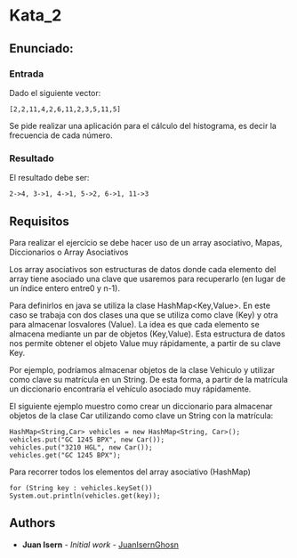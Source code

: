 # Kata_2

## Enunciado:

### Entrada
Dado el siguiente vector:
```
[2,2,11,4,2,6,11,2,3,5,11,5]
```
Se pide realizar una aplicación para el cálculo del histograma, es decir la frecuencia de cada número.

### Resultado
El resultado debe ser:
```
2->4, 3->1, 4->1, 5->2, 6->1, 11->3
```

## Requisitos
Para realizar el ejercicio se debe hacer uso de un array asociativo, Mapas, Diccionarios o Array Asociativos

Los array asociativos son estructuras de datos donde cada elemento del array tiene asociado una clave que usaremos para recuperarlo (en lugar de un índice entero entre0 y n-1).

Para definirlos en java se utiliza la clase HashMap<Key,Value>. En este caso se trabaja con dos clases una que se utiliza como clave (Key) y otra para almacenar losvalores (Value). La idea es que cada elemento se almacena mediante un par de
objetos (Key,Value). Esta estructura de datos nos permite obtener el objeto Value muy rápidamente, a partir de su clave Key.

Por ejemplo, podríamos almacenar objetos de la clase Vehiculo y utilizar como clave su matrícula en un String. De esta forma, a partir de la matrícula un diccionario encontraría el vehículo asociado muy rápidamente.

El siguiente ejemplo muestro como crear un diccionario para almacenar objetos de la clase Car utilizando como clave un String con la matrícula: 
```
HashMap<String,Car> vehicles = new HashMap<String, Car>();
vehicles.put("GC 1245 BPX", new Car());
vehicles.put("3210 HGL", new Car());
vehicles.get("GC 1245 BPX");
```

Para recorrer todos los elementos del array asociativo (HashMap)
```
for (String key : vehicles.keySet())
System.out.println(vehicles.get(key));
```

## Authors
* **Juan Isern** - *Initial work* - [JuanIsernGhosn](https://github.com/JuanIsernGhosn/)
